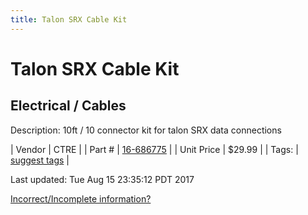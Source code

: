 ```yaml
---
title: Talon SRX Cable Kit
---
```


# Talon SRX Cable Kit
## Electrical / Cables
Description: 	10ft / 10 connector kit for talon SRX data connections 

| Vendor | CTRE | 
| Part # | [16-686775](http://www.ctr-electronics.com/talon-srx-data-cable-kit.html#product_tabs_description_tabbed) | 
| Unit Price | $29.99 | 
| Tags: | [suggest tags](https://docs.google.com/forms/d/e/1FAIpQLSeWyY8v3RgOty-MyWmh9U0iivNYN_molChYyS-0U-o-kOAv_g/viewform) | 

Last updated: Tue Aug 15 23:35:12 PDT 2017

 [Incorrect/Incomplete information?](https://docs.google.com/forms/d/e/1FAIpQLSeWyY8v3RgOty-MyWmh9U0iivNYN_molChYyS-0U-o-kOAv_g/viewform)